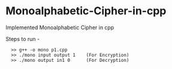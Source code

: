# Monoalphabetic-Cipher-in-cpp
Implemented Monoalphabetic Cipher in cpp

Steps to run - 

      >> g++ -o mono p1.cpp
      >> ./mono input output 1    (For Encryption)
      >> ./mono output in1 0      (For Decryption)
